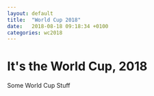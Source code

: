 ```yaml
---
layout: default
title:  "World Cup 2018"
date:   2018-08-18 09:18:34 +0100
categories: wc2018
---
```


# It's the World Cup, 2018

Some World Cup Stuff
